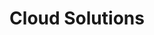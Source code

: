 ---
layout: solution-2
title: Cloud Solutions
permalink: /solutions/technology-consulting/cloud-solutions
description: Unlock Your Business's Full Potential with AxOps&#8482; Cloud Solutions
og_image_url: /assets/img/photos/opengraph/axops-technologies-og-image-v1.jpg
---